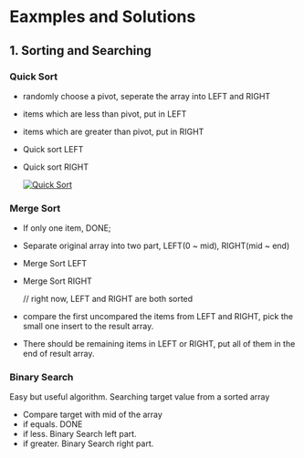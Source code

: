 # Eaxmples and Solutions

## 1. Sorting and Searching

### Quick Sort

- randomly choose a pivot, seperate the array into LEFT and RIGHT

- items which are less than pivot, put in LEFT

- items which are greater than pivot, put in RIGHT

- Quick sort LEFT

- Quick sort RIGHT

  [![Quick Sort](https://img.youtube.com/vi/Fnpa1KtwJsA/0.jpg)](https://www.youtube.com/watch?v=Fnpa1KtwJsA "Quick Sort")

### Merge Sort

- If only one item, DONE;

- Separate original array into two part, LEFT(0 ~ mid), RIGHT(mid ~ end)

- Merge Sort LEFT

- Merge Sort RIGHT

  // right now, LEFT and RIGHT are both sorted

- compare the first uncompared the items from LEFT and RIGHT, pick the small one insert to the result array.

- There should be remaining items in LEFT or RIGHT, put all of them in the end of result array.

### Binary Search

Easy but useful algorithm. Searching target value from a sorted array

- Compare target with mid of the array
- if equals. DONE
- if less. Binary Search left part.
- if greater. Binary Search right part.